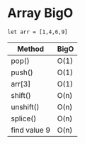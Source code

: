 # Array BigO

`let arr = [1,4,6,9]`

|Method|BigO|
|------|-----|
|pop()   | O(1)|
|push()   | O(1)|
|arr[3]   | O(1)|
|shift()   | O(n)|
|unshift()   | O(n)|
|splice()   | O(n)|
|find value 9   | O(n)|